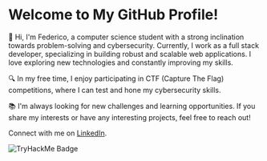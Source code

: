 # Welcome to My GitHub Profile!

👋 Hi, I'm Federico, a computer science student with a strong inclination towards problem-solving and cybersecurity. Currently, I work as a full stack developer, specializing in building robust and scalable web applications. I love exploring new technologies and constantly improving my skills.

🔍 In my free time, I enjoy participating in CTF (Capture The Flag) competitions, where I can test and hone my cybersecurity skills.

📚 I'm always looking for new challenges and learning opportunities. If you share my interests or have any interesting projects, feel free to reach out!

Connect with me on [LinkedIn](https://www.linkedin.com/in/federico-fiorelli-ba1256229/).

![TryHackMe Badge](https://tryhackme-badges.s3.amazonaws.com/fedefiore.png)


<!--
**ref1o/ref1o** is a ✨ _special_ ✨ repository because its `README.md` (this file) appears on your GitHub profile.

Here are some ideas to get you started:

- 🔭 I’m currently working on ...
- 🌱 I’m currently learning ...
- 👯 I’m looking to collaborate on ...
- 🤔 I’m looking for help with ...
- 💬 Ask me about ...
- 📫 How to reach me: ...
- 😄 Pronouns: ...
- ⚡ Fun fact: ...
-->
